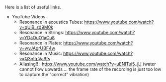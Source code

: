 Here is a list of useful links.

- YouTube Videos
  - Resonance in acoustics Tubes: https://www.youtube.com/watch?v=qUiB_zd9M0k
  - Resonance in Strings: https://www.youtube.com/watch?v=YDaOuO1aCu8
  - Resonance in Plates: https://www.youtube.com/watch?v=wvJAgrUBF4w
  - Resonance in Music: https://www.youtube.com/watch?v=Q3oItpVa9fs
  - Aliasing!! : https://www.youtube.com/watch?v=uENITui5_jU (water cannot flow upwards ... the frame rate of the recording is just too low to capture the "correct" vibration)
 

